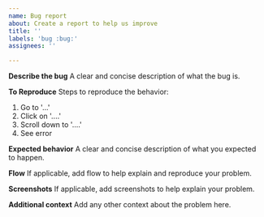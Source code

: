 ```yaml
---
name: Bug report
about: Create a report to help us improve
title: ''
labels: 'bug :bug:'
assignees: ''

---
```


**Describe the bug**
A clear and concise description of what the bug is.

**To Reproduce**
Steps to reproduce the behavior:
1. Go to '...'
2. Click on '....'
3. Scroll down to '....'
4. See error

**Expected behavior**
A clear and concise description of what you expected to happen.

**Flow**
If applicable, add flow to help explain and reproduce your problem.

**Screenshots**
If applicable, add screenshots to help explain your problem.

**Additional context**
Add any other context about the problem here.
